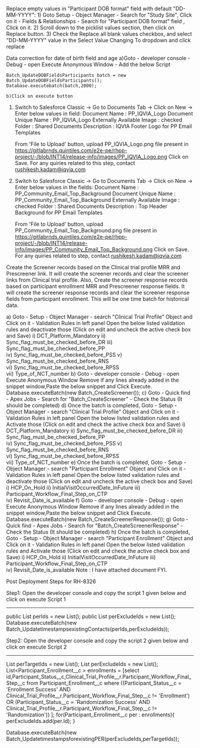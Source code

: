 Replace empty values in "Participant DOB format" field with default "DD-MM-YYYY": 1) Goto Setup - Object Manager - Search for "Study Site", Click on it - Fields & Relationships - Search for "Participant DOB format" field , Click on it. 2) Scroll down to the picklist values section, then click on Replace button. 3) Check the Replace all blank values checkbox, and select "DD-MM-YYYY" value in the Select Value Changing To dropdown and click replace

Data correction for date of birth field and age
a)Goto - developer console - Debug - open Execute Anonymous Window - Add the below Script

    Batch_UpdateDOBFieldsParticipants batch = new Batch_UpdateDOBFieldsParticipants();
    Database.executebatch(batch,2000);

    b)Click on execute button

1. Switch to Salesforce Classic -> Go to Documents Tab -> Click on New -> Enter below values in field:
   Document Name : PP_IQVIA_Logo
   Document Unique Name : PP_IQVIA_Logo
   Externally Available Image : checked
   Folder : Shared Documents
   Description : IQVIA Footer Logo for PP Email Templates

    From 'File to Upload' button, upload PP_IQVIA_Logo.png file present in
    https://gitlabrnds.quintiles.com/e2e-pe/rhpp-project/-/blob/INT14/release-info/images/PP_IQVIA_Logo.png
    Click on Save.
    For any quiries related to this step, contact rushikesh.kadam@iqvia.com

2. Switch to Salesforce Classic -> Go to Documents Tab -> Click on New -> Enter below values in the fields:
   Document Name : PP_Community_Email_Top_Background
   Document Unique Name : PP_Community_Email_Top_Background
   Externally Available Image : checked
   Folder : Shared Documents
   Description : Top Header Background for PP Email Templates

    From 'File to Upload' button, upload PP_Community_Email_Top_Background.png file present in
    https://gitlabrnds.quintiles.com/e2e-pe/rhpp-project/-/blob/INT14/release-info/images/PP_Community_Email_Top_Background.png
    Click on Save.
    For any quiries related to step, contact rushikesh.kadam@iqvia.com

Create the Screener records based on the Clinical trial profile MRR and Prescreener link. It will create the screener records and clear the screener links from Clinical trial profile. 
Also, Create the screener response records based on participant enrollment MRR and Prescreener response fields. It will create the screener response records and clear the screener response fields from participant enrollment. 
This will be one time batch for historical data.

a) Goto - Setup - Object Manager - search "Clinical Trial Profile" Object and Click on it - Validation Rules in left panel
    Open the below listed validation rules and deactivate those (Click on edit and uncheck the active check box and Save)
    i)   DCT_Platform_Mandatory
    ii)  Sync_flag_must_be_checked_before_DR
    iii) Sync_flag_must_be_checked_before_PP    
    iv)  Sync_flag_must_be_checked_before_PSS
    v)   Sync_flag_must_be_checked_before_RNS    
    vi)  Sync_flag_must_be_checked_before_RPSS    
    vii) Type_of_NCT_number
b) Goto - developer console - Debug - open Execute Anonymous Window
    Remove if any lines already added in the snippet window,Paste the below snippet and Click Execute.
    Database.executeBatch(new Batch_CreateScreener());
c) Goto - Quick find - Apex Jobs - Search for "Batch_CreateScreener" - Check the Status (It should be completed)
d) Once the batch is completed, Goto - Setup - Object Manager - search "Clinical Trial Profile" Object and Click on it - Validation Rules in left panel
    Open the below listed validation rules and Activate those (Click on edit and check the active check box and Save)
    i)   DCT_Platform_Mandatory
    ii)  Sync_flag_must_be_checked_before_DR
    iii) Sync_flag_must_be_checked_before_PP    
    iv)  Sync_flag_must_be_checked_before_PSS
    v)   Sync_flag_must_be_checked_before_RNS    
    vi)  Sync_flag_must_be_checked_before_RPSS    
    vii) Type_of_NCT_number
e) Once the batch is completed, Goto - Setup - Object Manager - search "Participant Enrollment" Object and Click on it - Validation Rules in left panel
    Open the below listed validation rules and deactivate those (Click on edit and uncheck the active check box and Save)
    i)   HCP_On_Hold
    ii)  InitialVisitOccurredDate_InFuture
    iii) Participant_Workflow_Final_Step_on_CTP    
    iv)  Revisit_Date_is_available
f) Goto - developer console - Debug - open Execute Anonymous Window
    Remove if any lines already added in the snippet window,Paste the below snippet and Click Execute.
    Database.executeBatch(new Batch_CreateScreenerResponse());
g) Goto - Quick find - Apex Jobs - Search for "Batch_CreateScreenerResponse" - Check the Status (It should be completed)
h) Once the batch is completed, Goto - Setup - Object Manager - search "Participant Enrollment" Object and Click on it - Validation Rules in left panel
    Open the below listed validation rules and Activate those (Click on edit and check the active check box and Save)
    i)   HCP_On_Hold
    ii)  InitialVisitOccurredDate_InFuture
    iii) Participant_Workflow_Final_Step_on_CTP    
    iv)  Revisit_Date_is_available
Note : I have attached document FYI. 


Post Deployment Steps for RH-8326

Step1: Open the developer console and copy the script 1 given below and click on execute
Script 1
******************
public  List<String> perIds = new List<String>();
public  List<String> perExcludeIds = new List<String>();
Database.executeBatch(new Batch_UpdatetimestampsexistingContacts(perIds,perExcludeIds));

Step2: Open the developer console and copy the script 2 given below and click on execute
Script 2
*******************
List<Id> perTargetIds = new List<Id>();
List<Id> perExcludeIds = new List<Id>();
List<Participant_Enrollment__c >  enrollments = [select id,Participant_Status__c,Clinical_Trial_Profile__r.Participant_Workflow_Final_Step__c from Participant_Enrollment__c where ((Participant_Status__c = 'Enrollment Success' AND Clinical_Trial_Profile__r.Participant_Workflow_Final_Step__c != 'Enrollment') OR (Participant_Status__c = 'Randomization Success' AND Clinical_Trial_Profile__r.Participant_Workflow_Final_Step__c != 'Randomization')) ];
for(Participant_Enrollment__c per : enrollments){
    perExcludeIds.add(per.Id);
}

Database.executeBatch(new Batch_UpdatetimestampsforexistingPER(perExcludeIds,perTargetIds));